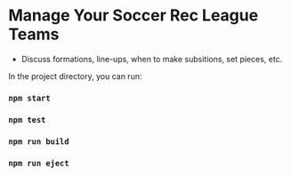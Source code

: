 # Manage Your Soccer Rec League Teams

- Discuss formations, line-ups, when to make subsitions, set pieces, etc. 


In the project directory, you can run:

### `npm start`

### `npm test`

### `npm run build`

### `npm run eject`

